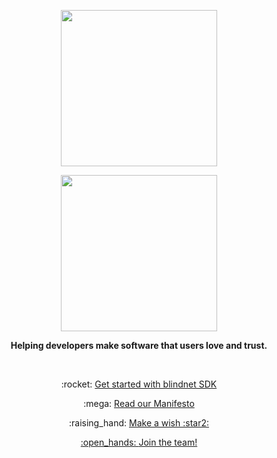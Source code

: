 <p align=center><img src="https://user-images.githubusercontent.com/7578400/163277439-edd00509-1d1b-4565-a0d3-49057ebeb92a.png#gh-light-mode-only" height="250" /></p>
<p align=center><img src="https://user-images.githubusercontent.com/7578400/163549893-117bbd70-b81a-47fd-8e1f-844911e48d68.png#gh-dark-mode-only" height="250" /></p>

<p align=center><strong>Helping developers make  software that users love and trust.</strong></p>

<br />

<p align="center">:rocket: <a href="https://blindnet.dev/docs/quickstart">Get started with blindnet SDK</a></p>

<p align=center>:mega: <a href="https://blindnet.io/manifesto">Read our Manifesto</a></p>

<p align=center>:raising_hand: <a href="https://github.com/blindnet-io/devrel-management/issues/new?assignees=noelmace&labels=request%2Ctriage&template=request.yml&title=%5BRequest%5D%3A+">Make a wish :star2:</p>

<p align="center">:open_hands: <a href="https://blindnet.io/careers">Join the team!</a></p>
